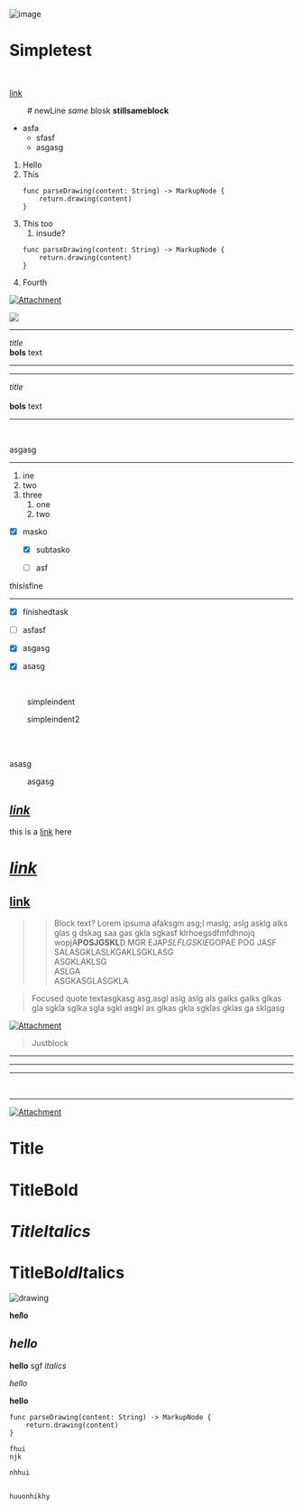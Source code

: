
![image](https://images.unsplash.com/photo-1590421958459-071ca4271af6?ixlib=rb-1.2.1&q=80&fm=jpg&crop=entropy&cs=tinysrgb&w=1080&fit=max&ixid=eyJhcHBfaWQiOjQ5MDM0fQ)


# Simpletest

<br>

[link](https://www.youtube.com/watch?v=IqKFUIZfSfA)


&nbsp;&nbsp;&nbsp;&nbsp;&nbsp;&nbsp;&nbsp;&nbsp;# newLine *same* blosk **stillsameblock**
- asfa
   - sfasf
   - asgasg
1. Hello
2. This
    ```
    func parseDrawing(content: String) -> MarkupNode {
    	return.drawing(content)
    }
    ```
3. This too
   1. insude?
    ```
    func parseDrawing(content: String) -> MarkupNode {
    	return.drawing(content)
    }
    ```
4. Fourth

[![Attachment](https://res.craft.do/user/preview/a4130df7-8835-41af-b63b-1bb78152406a/doc/C8110089-039C-4FDE-83D0-AEDF9EBA640C/5C74044A-3B24-42D6-9DDB-CFEAEF3DF0C2_1)](https://res.craft.do/user/full/a4130df7-8835-41af-b63b-1bb78152406a/doc/C8110089-039C-4FDE-83D0-AEDF9EBA640C/5C74044A-3B24-42D6-9DDB-CFEAEF3DF0C2_2)

<img src="https://render.githubusercontent.com/render/math?math=x_{1,2} = {-b\pm\sqrt{b^2 - 4ac} \over 2a}">


---

*title*<br>**bols** text

---


---

*title*<br><br>**bols** text

---




<br>



asgasg

---

1. ine
2. two
3. three
   1. one
   2. two
- [x] masko
   - [x] subtasko
   - [ ] asf


thisisfine

---

- [x] finishedtask
- [ ] asfasf
- [x] asgasg
- [x] asasg



<br>



&nbsp;&nbsp;&nbsp;&nbsp;&nbsp;&nbsp;&nbsp;&nbsp;simpleindent


&nbsp;&nbsp;&nbsp;&nbsp;&nbsp;&nbsp;&nbsp;&nbsp;simpleindent2



<br>




<br>



asasg


&nbsp;&nbsp;&nbsp;&nbsp;&nbsp;&nbsp;&nbsp;&nbsp;asgasg
## [*link*](https://www.google.com)


this is a [link](https://www.google.com) here
# [***link***](https://www.google.com)
## [**link**](https://www.google.com)
> > Block text? Lorem ipsuma afaksgm asg;l maslg; aslg asklg alks glas g dskag saa gas gkla sgkasf klrhoegsdfmfdhnojq wopjA**POSJGSKL**D MGR EJAP*SLFLGSKIE*GOPAE POG JASF <br>
SALASGKLASLKGAKLSGKLASG<br>
ASGKLAKLSG<br>
ASLGA<br>
ASGKASGLASGKLA

> Focused quote textasgkasg asg,asgl aslg aslg als galks galks glkas gla sgkla sglka sgla sgkl asgkl as glkas gkla sgklas gklas ga sklgasg


[![Attachment](https://res.craft.do/user/preview/a4130df7-8835-41af-b63b-1bb78152406a/doc/C8110089-039C-4FDE-83D0-AEDF9EBA640C/DE8990C9-61D1-4A45-9DD8-B5F4C1B463BC_1)](https://res.craft.do/user/full/a4130df7-8835-41af-b63b-1bb78152406a/doc/C8110089-039C-4FDE-83D0-AEDF9EBA640C/DE8990C9-61D1-4A45-9DD8-B5F4C1B463BC_2)
> Justblock


---


---


---




<br>


---


[![Attachment](https://res.craft.do/user/preview/a4130df7-8835-41af-b63b-1bb78152406a/doc/C8110089-039C-4FDE-83D0-AEDF9EBA640C/A85797EA-B16B-46DE-AD19-FFB41F28C7A5_1)](https://res.craft.do/user/full/a4130df7-8835-41af-b63b-1bb78152406a/doc/C8110089-039C-4FDE-83D0-AEDF9EBA640C/A85797EA-B16B-46DE-AD19-FFB41F28C7A5_2)
# Title
# **TitleBold**
# *TitleItalics*
# **TitleB*oldIt*alics**

![drawing](https://res.craft.do/user/preview/a4130df7-8835-41af-b63b-1bb78152406a/doc/C8110089-039C-4FDE-83D0-AEDF9EBA640C/ACC2E9F2-7988-421D-9E3E-F29E3DC61243_1)




**he*l*lo**
## ***hello***


**hello** sgf *italics*


*hello*


**hello**
```
func parseDrawing(content: String) -> MarkupNode {
	return.drawing(content)
}
```
```
fhui
njk

nhhui


huuonhikhy
```



<br>

